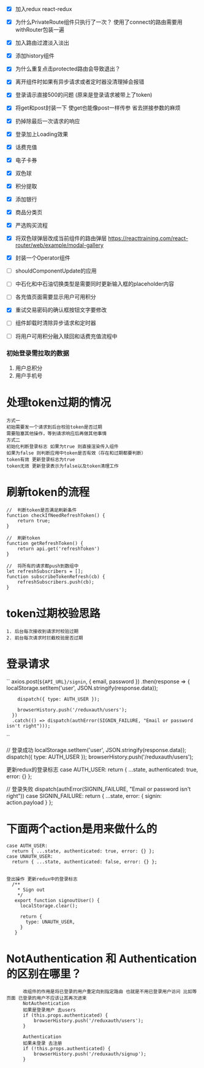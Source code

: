 - [x] 加入redux react-redux
- [x] 为什么PrivateRoute组件只执行了一次？ 使用了connect的路由需要用withRouter包装一遍
- [x] 加入路由过渡淡入淡出
- [x] 添加history组件
- [x] 为什么重复点击protected路由会导致退出？
- [x] 离开组件时如果有异步请求或者定时器没清理掉会报错
- [x] 登录请示直接500的问题 (原来是登录请求被带上了token)
- [x] 将get和post封装一下 使get也能像post一样传参 省去拼接参数的麻烦
- [x] 扔掉除最后一次请求的响应
- [x] 登录加上Loading效果
- [x] 话费充值
- [x] 电子卡券
- [x] 双色球
- [x] 积分提取
- [x] 添加银行
- [x] 商品分类页
- [x] 严选购买流程
- [x] 将双色球弹层改成当前组件的路由弹层 https://reacttraining.com/react-router/web/example/modal-gallery
- [x] 封装一个Operator组件
- [ ] shouldComponentUpdate的应用
- [ ] 中石化和中石油切换类型是需要同时更新输入框的placeholder内容
- [ ] 各充值页面需要显示用户可用积分
- [x] 重试交易密码的确认框按钮文字要修改
- [ ] 组件卸载时清除异步请求和定时器
- [ ] 将用户可用积分融入赎回和话费充值流程中


### 初始登录需拉取的数据
1. 用户总积分
2. 用户手机号

# 处理token过期的情况
    方式一
    初始需要发一个请求到后台校验token是否过期
    需要阻塞其他操作，等到请求响应后再做其他事情
    方式二
    初始化判断登录标志 如果为true 则直接渲染传入组件
    如果为false 则判断应用中token是否有效（存在和过期都要判断）
    token有效 更新登录标志为true
    token无效 更新登录表示为false以及token清理工作

# 刷新token的流程

    //  判断token是否满足刷新条件
    function checkIfNeedRefreshToken() {
        return true;
    }

    //  刷新token
    function getRefreshToken() { 
        return api.get('refreshToken')
    }

    //  将所有的请求都push到数组中
    let refreshSubscribers = [];
    function subscribeTokenRefresh(cb) {
        refreshSubscribers.push(cb);
    }


# token过期校验思路
    1. 后台每次接收到请求时校验过期
    2. 前台每次请求时拦截校验是否过期


# 登录请求
``
    axios.post(`${API_URL}/signin`, { email, password })
      .then(response => {
        localStorage.setItem('user', JSON.stringify(response.data));

        dispatch({ type: AUTH_USER });

        browserHistory.push('/reduxauth/users');
      })
      .catch(() => dispatch(authError(SIGNIN_FAILURE, "Email or password isn't right")));
``

//  登录成功
localStorage.setItem('user', JSON.stringify(response.data));
dispatch({ type: AUTH_USER });
browserHistory.push('/reduxauth/users');

更新redux的登录标志
case AUTH_USER:
    return { ...state, authenticated: true, error: {} };

//  登录失败
dispatch(authError(SIGNIN_FAILURE, "Email or password isn't right"))
case SIGNIN_FAILURE:
    return { ...state, error: { signin: action.payload } };


# 下面两个action是用来做什么的
    case AUTH_USER:
      return { ...state, authenticated: true, error: {} };
    case UNAUTH_USER:
      return { ...state, authenticated: false, error: {} };


    登出操作 更新redux中的登录标志
      /**
        * Sign out
        */
       export function signoutUser() {
         localStorage.clear();

         return {
           type: UNAUTH_USER,
         }
       }


# NotAuthentication 和 Authentication的区别在哪里？
          改组件的作用是将已登录的用户重定向到指定路由 也就是不用已登录用户访问 比如等页面 已登录的用户不应该让其再次进来
          NotAuthentication
          如果是登录用户 去users
          if (this.props.authenticated) {
              browserHistory.push('/reduxauth/users');
          }

          Authentication
          如果未登录 去注册
          if (!this.props.authenticated) {
              browserHistory.push('/reduxauth/signup');
          }
